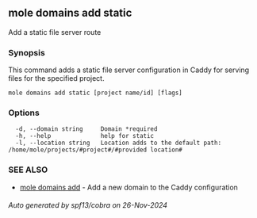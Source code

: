 ## mole domains add static

Add a static file server route

### Synopsis

This command adds a static file server configuration in Caddy for serving files for the specified project.

```
mole domains add static [project name/id] [flags]
```

### Options

```
  -d, --domain string     Domain *required
  -h, --help              help for static
  -l, --location string   Location adds to the default path: /home/mole/projects/#project#/#provided location#
```

### SEE ALSO

* [mole domains add](mole_domains_add.md)	 - Add a new domain to the Caddy configuration

###### Auto generated by spf13/cobra on 26-Nov-2024
